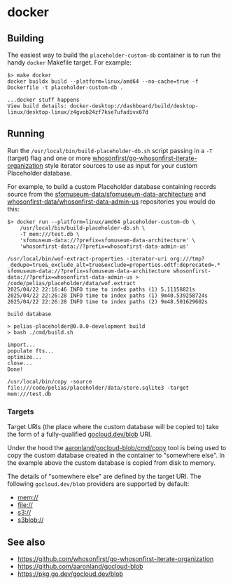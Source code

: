 # docker

## Building

The easiest way to build the `placeholder-custom-db` container is to run the handy `docker` Makefile target. For example:

```
$> make docker
docker buildx build --platform=linux/amd64 --no-cache=true -f Dockerfile -t placeholder-custom-db .

...docker stuff happens                                                                                                                                                                         
View build details: docker-desktop://dashboard/build/desktop-linux/desktop-linux/z4gvob24zf7kse7ufadivx67d
```

## Running

Run the `/usr/local/bin/build-placeholder-db.sh` script passing in a `-T` (target) flag and one or more [whosonfirst/go-whosonfirst-iterate-organization](https://github.com/whosonfirst/go-whosonfirst-iterate-organization) style iterator sources to use as input for your custom Placeholder database.

For example, to build a custom Placeholder database containing records source from the [sfomuseum-data/sfomuseum-data-architecture](https://github.com/sfomuseum-data/sfomuseum-data-architecture) and [whosonfirst-data/whosonfirst-data-admin-us](https://github.com/whosonfirst-data/whosonfirst-data-admin-us) repositories you would do this:

```
$> docker run --platform=linux/amd64 placeholder-custom-db \
	/usr/local/bin/build-placeholder-db.sh \
	-T mem:///test.db \
	'sfomuseum-data://?prefix=sfomuseum-data-architecture' \
	'whosonfirst-data://?prefix=whosonfirst-data-admin-us'

/usr/local/bin/wof-extract-properties -iterator-uri org:///tmp?_dedupe=true&_exclude_alt=true&exclude=properties.edtf:deprecated=.* sfomuseum-data://?prefix=sfomuseum-data-architecture whosonfirst-data://?prefix=whosonfirst-data-admin-us > /code/pelias/placeholder/data/wof.extract
2025/04/22 22:16:46 INFO time to index paths (1) 5.11158821s
2025/04/22 22:26:28 INFO time to index paths (1) 9m40.539258724s
2025/04/22 22:26:28 INFO time to index paths (2) 9m48.501629602s

build database

> pelias-placeholder@0.0.0-development build
> bash ./cmd/build.sh

import...
populate fts...
optimize...
close...
Done!

/usr/local/bin/copy -source file:///code/pelias/placeholder/data/store.sqlite3 -target mem:///test.db
```

### Targets

Target URIs (the place where the custom database will be copied to) take the form of a fully-qualified [gocloud.dev/blob](https://pkg.go.dev/gocloud.dev/blob) URI. 

Under the hood the [aaronland/gocloud-blob/cmd/copy](https://github.com/aaronland/gocloud-blob) tool is being used to copy the custom database created in the container to "somewhere else". In the example above the custom database is copied from disk to memory.

The details of "somewhere else" are defined by the target URI. The following `gocloud.dev/blob` providers are supported by default:

* [mem://](https://gocloud.dev/howto/blob/#local)
* [file://](https://gocloud.dev/howto/blob/#local)
* [s3://](https://gocloud.dev/howto/blob/#s3)
* [s3blob://](https://github.com/aaronland/gocloud-blob/tree/main/s3)

## See also

* https://github.com/whosonfirst/go-whosonfirst-iterate-organization
* https://github.com/aaronland/gocloud-blob
* https://pkg.go.dev/gocloud.dev/blob